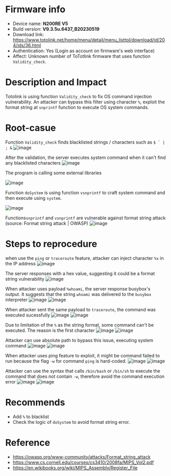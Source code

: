 # Firmware info
- Device name: **N200RE V5**
- Build version: **V9.3.5u.6437_B20230519** 
- Download link: https://www.totolink.net/home/menu/detail/menu_listtpl/download/id/204/ids/36.html
- Authentication: Yes (Login as account on firmware's web interface)
- Affect: Unknown number of ToTotlink firmware that uses function `Validity_check`.

# Description and Impact
Totolink is using function `Validity_check` to fix OS command injection vulnerability. An attacker can bypass this filter using character `%`, exploit the format string at `snprintf` function to execute OS system commands.

# Root-casue
Function `Validity_check` finds blacklisted strings / characters such as ```$ ` | ; &```
![image](https://private-user-images.githubusercontent.com/146601047/373981762-601c3f74-a87e-4455-864a-c31af47f0442.png?jwt=eyJhbGciOiJIUzI1NiIsInR5cCI6IkpXVCJ9.eyJpc3MiOiJnaXRodWIuY29tIiwiYXVkIjoicmF3LmdpdGh1YnVzZXJjb250ZW50LmNvbSIsImtleSI6ImtleTUiLCJleHAiOjE3MjgyNTEwODcsIm5iZiI6MTcyODI1MDc4NywicGF0aCI6Ii8xNDY2MDEwNDcvMzczOTgxNzYyLTYwMWMzZjc0LWE4N2UtNDQ1NS04NjRhLWMzMWFmNDdmMDQ0Mi5wbmc_WC1BbXotQWxnb3JpdGhtPUFXUzQtSE1BQy1TSEEyNTYmWC1BbXotQ3JlZGVudGlhbD1BS0lBVkNPRFlMU0E1M1BRSzRaQSUyRjIwMjQxMDA2JTJGdXMtZWFzdC0xJTJGczMlMkZhd3M0X3JlcXVlc3QmWC1BbXotRGF0ZT0yMDI0MTAwNlQyMTM5NDdaJlgtQW16LUV4cGlyZXM9MzAwJlgtQW16LVNpZ25hdHVyZT1iNTk3NjM2YTAwZDY3YjgxMThiNDAzMzRmNTFkOWFkYzY5ODg2MTdlMjZmYjRjZDJiYmYyNjhkNmU4NjNiYTBjJlgtQW16LVNpZ25lZEhlYWRlcnM9aG9zdCJ9.C2sLOaRdC-2qyCGSFyWZfbj2yPzkNTgbQ1LnBf67gdU)

After the validation, the server executes system command when it can't find any blacklisted characters
![image](https://private-user-images.githubusercontent.com/146601047/373981763-f24f1547-280e-4954-b225-fcf60601bad2.png?jwt=eyJhbGciOiJIUzI1NiIsInR5cCI6IkpXVCJ9.eyJpc3MiOiJnaXRodWIuY29tIiwiYXVkIjoicmF3LmdpdGh1YnVzZXJjb250ZW50LmNvbSIsImtleSI6ImtleTUiLCJleHAiOjE3MjgyNTEwODcsIm5iZiI6MTcyODI1MDc4NywicGF0aCI6Ii8xNDY2MDEwNDcvMzczOTgxNzYzLWYyNGYxNTQ3LTI4MGUtNDk1NC1iMjI1LWZjZjYwNjAxYmFkMi5wbmc_WC1BbXotQWxnb3JpdGhtPUFXUzQtSE1BQy1TSEEyNTYmWC1BbXotQ3JlZGVudGlhbD1BS0lBVkNPRFlMU0E1M1BRSzRaQSUyRjIwMjQxMDA2JTJGdXMtZWFzdC0xJTJGczMlMkZhd3M0X3JlcXVlc3QmWC1BbXotRGF0ZT0yMDI0MTAwNlQyMTM5NDdaJlgtQW16LUV4cGlyZXM9MzAwJlgtQW16LVNpZ25hdHVyZT1mMjg5ZTQxY2Y3ZjMyZGIwYTJmYjQxZTVmYjQzN2EwOGM5YWRhM2Y1NmRlMDI4OGY2OWZjNTVlNTQxMjg2ZTk5JlgtQW16LVNpZ25lZEhlYWRlcnM9aG9zdCJ9.9cj3DNMRDFKvabRp4dukSDVcgXPI8txMv0OayDE-1ts)

The program is calling some external libraries

![image](https://private-user-images.githubusercontent.com/146601047/373981764-abbdabca-a54d-4a38-a3d3-498d275e7e7f.png?jwt=eyJhbGciOiJIUzI1NiIsInR5cCI6IkpXVCJ9.eyJpc3MiOiJnaXRodWIuY29tIiwiYXVkIjoicmF3LmdpdGh1YnVzZXJjb250ZW50LmNvbSIsImtleSI6ImtleTUiLCJleHAiOjE3MjgyNTEwODcsIm5iZiI6MTcyODI1MDc4NywicGF0aCI6Ii8xNDY2MDEwNDcvMzczOTgxNzY0LWFiYmRhYmNhLWE1NGQtNGEzOC1hM2QzLTQ5OGQyNzVlN2U3Zi5wbmc_WC1BbXotQWxnb3JpdGhtPUFXUzQtSE1BQy1TSEEyNTYmWC1BbXotQ3JlZGVudGlhbD1BS0lBVkNPRFlMU0E1M1BRSzRaQSUyRjIwMjQxMDA2JTJGdXMtZWFzdC0xJTJGczMlMkZhd3M0X3JlcXVlc3QmWC1BbXotRGF0ZT0yMDI0MTAwNlQyMTM5NDdaJlgtQW16LUV4cGlyZXM9MzAwJlgtQW16LVNpZ25hdHVyZT03NWJhNjYzZWIxNDY1ZTdjYmUzZTgxYzljNTU1NzBiYjVjNWFiODVmNzYyNWJjMTRjYmE0MWY0MjNlNzJmNjI2JlgtQW16LVNpZ25lZEhlYWRlcnM9aG9zdCJ9.ZwszBAltHAZOkqoFUK5ebLSf7TtRxB9OVUq-Bje1A_Q)

Function `doSystem` is using function `vsnprintf` to craft system command and then execute using `system`.

![image](https://private-user-images.githubusercontent.com/146601047/373981765-3d1ac053-1573-4949-9e2f-c91ab2982938.png?jwt=eyJhbGciOiJIUzI1NiIsInR5cCI6IkpXVCJ9.eyJpc3MiOiJnaXRodWIuY29tIiwiYXVkIjoicmF3LmdpdGh1YnVzZXJjb250ZW50LmNvbSIsImtleSI6ImtleTUiLCJleHAiOjE3MjgyNTEwODcsIm5iZiI6MTcyODI1MDc4NywicGF0aCI6Ii8xNDY2MDEwNDcvMzczOTgxNzY1LTNkMWFjMDUzLTE1NzMtNDk0OS05ZTJmLWM5MWFiMjk4MjkzOC5wbmc_WC1BbXotQWxnb3JpdGhtPUFXUzQtSE1BQy1TSEEyNTYmWC1BbXotQ3JlZGVudGlhbD1BS0lBVkNPRFlMU0E1M1BRSzRaQSUyRjIwMjQxMDA2JTJGdXMtZWFzdC0xJTJGczMlMkZhd3M0X3JlcXVlc3QmWC1BbXotRGF0ZT0yMDI0MTAwNlQyMTM5NDdaJlgtQW16LUV4cGlyZXM9MzAwJlgtQW16LVNpZ25hdHVyZT0zZjM0N2RiM2I0MzU3YmI2MzM3YTMzZjc5OTI0MGU3MzExYmI4YWFhMmFiMTlmMTA5OWZhYTk5MDQ0ZGM3NWZlJlgtQW16LVNpZ25lZEhlYWRlcnM9aG9zdCJ9.EIzXr3vVq5Orq_DAatSe5pD9C08xDqjoZ_a5zAVAHDo)

Functions`snprintf` and `vsnprintf` are vulnerable against format string attack (source: Format string attack | OWASP)
![image](https://private-user-images.githubusercontent.com/146601047/373981767-02e01fb2-abe2-446f-9156-7f6e3b0a8220.png?jwt=eyJhbGciOiJIUzI1NiIsInR5cCI6IkpXVCJ9.eyJpc3MiOiJnaXRodWIuY29tIiwiYXVkIjoicmF3LmdpdGh1YnVzZXJjb250ZW50LmNvbSIsImtleSI6ImtleTUiLCJleHAiOjE3MjgyNTEwODcsIm5iZiI6MTcyODI1MDc4NywicGF0aCI6Ii8xNDY2MDEwNDcvMzczOTgxNzY3LTAyZTAxZmIyLWFiZTItNDQ2Zi05MTU2LTdmNmUzYjBhODIyMC5wbmc_WC1BbXotQWxnb3JpdGhtPUFXUzQtSE1BQy1TSEEyNTYmWC1BbXotQ3JlZGVudGlhbD1BS0lBVkNPRFlMU0E1M1BRSzRaQSUyRjIwMjQxMDA2JTJGdXMtZWFzdC0xJTJGczMlMkZhd3M0X3JlcXVlc3QmWC1BbXotRGF0ZT0yMDI0MTAwNlQyMTM5NDdaJlgtQW16LUV4cGlyZXM9MzAwJlgtQW16LVNpZ25hdHVyZT0xYzk5NmQ0MTJjNGZjY2MzMmUyMGFhMmE5OGMzZGFiYzIyZjRmZjk2Mjk2MzZiMzcyZjEzYmRkZTI3NmM4Y2E3JlgtQW16LVNpZ25lZEhlYWRlcnM9aG9zdCJ9.1hf4GrssF-a7uRzyWTe_mYWdXa3qvXHYLuPlSU5bhfc)


# Steps to reprocedure
when use the `ping` or `traceroute` feature, attacker can inject character `%x` in the IP address
![image](https://private-user-images.githubusercontent.com/146601047/373981768-631a7371-f6ae-4a7a-a057-6bdd667823bb.png?jwt=eyJhbGciOiJIUzI1NiIsInR5cCI6IkpXVCJ9.eyJpc3MiOiJnaXRodWIuY29tIiwiYXVkIjoicmF3LmdpdGh1YnVzZXJjb250ZW50LmNvbSIsImtleSI6ImtleTUiLCJleHAiOjE3MjgyNTEwODcsIm5iZiI6MTcyODI1MDc4NywicGF0aCI6Ii8xNDY2MDEwNDcvMzczOTgxNzY4LTYzMWE3MzcxLWY2YWUtNGE3YS1hMDU3LTZiZGQ2Njc4MjNiYi5wbmc_WC1BbXotQWxnb3JpdGhtPUFXUzQtSE1BQy1TSEEyNTYmWC1BbXotQ3JlZGVudGlhbD1BS0lBVkNPRFlMU0E1M1BRSzRaQSUyRjIwMjQxMDA2JTJGdXMtZWFzdC0xJTJGczMlMkZhd3M0X3JlcXVlc3QmWC1BbXotRGF0ZT0yMDI0MTAwNlQyMTM5NDdaJlgtQW16LUV4cGlyZXM9MzAwJlgtQW16LVNpZ25hdHVyZT1lZTJmMWM0ZTQ5YzczYTZlMDViODcyNTBiZTAzODI5NzE0NjM4ZTc2Nzc2NjFkNDgyMWMxMGYzNDE1OGM1NWQ4JlgtQW16LVNpZ25lZEhlYWRlcnM9aG9zdCJ9.3EaKx1NaN9zUOP9dGFKEichi7t3B4npWVUH8hVjL3yE)

The server responses with a hex value, suggesting it could be a format string vulnerability
![image](https://private-user-images.githubusercontent.com/146601047/373981769-3aacf8f2-820f-4201-9b7a-3ee070237608.png?jwt=eyJhbGciOiJIUzI1NiIsInR5cCI6IkpXVCJ9.eyJpc3MiOiJnaXRodWIuY29tIiwiYXVkIjoicmF3LmdpdGh1YnVzZXJjb250ZW50LmNvbSIsImtleSI6ImtleTUiLCJleHAiOjE3MjgyNTEwODcsIm5iZiI6MTcyODI1MDc4NywicGF0aCI6Ii8xNDY2MDEwNDcvMzczOTgxNzY5LTNhYWNmOGYyLTgyMGYtNDIwMS05YjdhLTNlZTA3MDIzNzYwOC5wbmc_WC1BbXotQWxnb3JpdGhtPUFXUzQtSE1BQy1TSEEyNTYmWC1BbXotQ3JlZGVudGlhbD1BS0lBVkNPRFlMU0E1M1BRSzRaQSUyRjIwMjQxMDA2JTJGdXMtZWFzdC0xJTJGczMlMkZhd3M0X3JlcXVlc3QmWC1BbXotRGF0ZT0yMDI0MTAwNlQyMTM5NDdaJlgtQW16LUV4cGlyZXM9MzAwJlgtQW16LVNpZ25hdHVyZT02YmM3ZjJmOTIzMjA5NWE4NzIwNTA2YThhNTg2MTc4NzdkMGJhOTE0YjMxOWQ0ZmU4NzBlZmY1NzJmZjk5NmQ1JlgtQW16LVNpZ25lZEhlYWRlcnM9aG9zdCJ9.aL0g5XxHZhHOPhdjZTdwPqVhIBhnT0_0_KQU5IREB_U)

When attacker uses payload `%whoami`, the server response busybox's output. It suggests that the string `whoami` was delivered to the `busybox` interpreter
![image](https://private-user-images.githubusercontent.com/146601047/373981771-ccb480d5-aac1-4b1f-8d29-b2c051c6c09e.png?jwt=eyJhbGciOiJIUzI1NiIsInR5cCI6IkpXVCJ9.eyJpc3MiOiJnaXRodWIuY29tIiwiYXVkIjoicmF3LmdpdGh1YnVzZXJjb250ZW50LmNvbSIsImtleSI6ImtleTUiLCJleHAiOjE3MjgyNTEwODcsIm5iZiI6MTcyODI1MDc4NywicGF0aCI6Ii8xNDY2MDEwNDcvMzczOTgxNzcxLWNjYjQ4MGQ1LWFhYzEtNGIxZi04ZDI5LWIyYzA1MWM2YzA5ZS5wbmc_WC1BbXotQWxnb3JpdGhtPUFXUzQtSE1BQy1TSEEyNTYmWC1BbXotQ3JlZGVudGlhbD1BS0lBVkNPRFlMU0E1M1BRSzRaQSUyRjIwMjQxMDA2JTJGdXMtZWFzdC0xJTJGczMlMkZhd3M0X3JlcXVlc3QmWC1BbXotRGF0ZT0yMDI0MTAwNlQyMTM5NDdaJlgtQW16LUV4cGlyZXM9MzAwJlgtQW16LVNpZ25hdHVyZT1lYWE2MDMxMmMyMmE2MDVkZTdkODQyMTk1NDgyNTQ4OTNiZTA0NGFmYjhlZjBhMmIzYTg0MTExYjMyYjVlODM4JlgtQW16LVNpZ25lZEhlYWRlcnM9aG9zdCJ9.cPZCem75FNudXUSel38uxvrKnL8GmtQ0Q59zYOtLg9E)
![image](https://private-user-images.githubusercontent.com/146601047/373981774-a11b8539-fce2-4643-b08f-e6ba475f913a.png?jwt=eyJhbGciOiJIUzI1NiIsInR5cCI6IkpXVCJ9.eyJpc3MiOiJnaXRodWIuY29tIiwiYXVkIjoicmF3LmdpdGh1YnVzZXJjb250ZW50LmNvbSIsImtleSI6ImtleTUiLCJleHAiOjE3MjgyNTEwODcsIm5iZiI6MTcyODI1MDc4NywicGF0aCI6Ii8xNDY2MDEwNDcvMzczOTgxNzc0LWExMWI4NTM5LWZjZTItNDY0My1iMDhmLWU2YmE0NzVmOTEzYS5wbmc_WC1BbXotQWxnb3JpdGhtPUFXUzQtSE1BQy1TSEEyNTYmWC1BbXotQ3JlZGVudGlhbD1BS0lBVkNPRFlMU0E1M1BRSzRaQSUyRjIwMjQxMDA2JTJGdXMtZWFzdC0xJTJGczMlMkZhd3M0X3JlcXVlc3QmWC1BbXotRGF0ZT0yMDI0MTAwNlQyMTM5NDdaJlgtQW16LUV4cGlyZXM9MzAwJlgtQW16LVNpZ25hdHVyZT0yZjQwYzhhMDkwMDFiMmJiYzVjYWI3ZGM0MDNhZDcyY2ZmNzE2YTAxZTRkOWIwMzE3MjgxY2I5ZjU2ZGI1NDk3JlgtQW16LVNpZ25lZEhlYWRlcnM9aG9zdCJ9.tpBLnMsispct_LF6WZPjgRmkIgDnf-gRjE2sAsj9_Ek)

When attacker sent the same payload to `traceroute`, the command was executed sucessfully
![image](https://private-user-images.githubusercontent.com/146601047/373981775-11462ef4-e4ea-4184-a04d-2dfb28f42721.png?jwt=eyJhbGciOiJIUzI1NiIsInR5cCI6IkpXVCJ9.eyJpc3MiOiJnaXRodWIuY29tIiwiYXVkIjoicmF3LmdpdGh1YnVzZXJjb250ZW50LmNvbSIsImtleSI6ImtleTUiLCJleHAiOjE3MjgyNTEwODcsIm5iZiI6MTcyODI1MDc4NywicGF0aCI6Ii8xNDY2MDEwNDcvMzczOTgxNzc1LTExNDYyZWY0LWU0ZWEtNDE4NC1hMDRkLTJkZmIyOGY0MjcyMS5wbmc_WC1BbXotQWxnb3JpdGhtPUFXUzQtSE1BQy1TSEEyNTYmWC1BbXotQ3JlZGVudGlhbD1BS0lBVkNPRFlMU0E1M1BRSzRaQSUyRjIwMjQxMDA2JTJGdXMtZWFzdC0xJTJGczMlMkZhd3M0X3JlcXVlc3QmWC1BbXotRGF0ZT0yMDI0MTAwNlQyMTM5NDdaJlgtQW16LUV4cGlyZXM9MzAwJlgtQW16LVNpZ25hdHVyZT03MjhkMmI3Y2M1M2Q5MDdmNmMwMWMzYjc0ZTM2NDFmZmJjMDY5YWNlMzZiODc1NTFmOGFhNDY4NjRjYzgxOTUzJlgtQW16LVNpZ25lZEhlYWRlcnM9aG9zdCJ9.gtwxoRhyVz41kpShWiC6SL4C2K683uF54kiQs5FqKEY)
![image](https://private-user-images.githubusercontent.com/146601047/373981776-83d1247b-f2c3-49ab-80e1-0156f8810cf9.png?jwt=eyJhbGciOiJIUzI1NiIsInR5cCI6IkpXVCJ9.eyJpc3MiOiJnaXRodWIuY29tIiwiYXVkIjoicmF3LmdpdGh1YnVzZXJjb250ZW50LmNvbSIsImtleSI6ImtleTUiLCJleHAiOjE3MjgyNTEwODcsIm5iZiI6MTcyODI1MDc4NywicGF0aCI6Ii8xNDY2MDEwNDcvMzczOTgxNzc2LTgzZDEyNDdiLWYyYzMtNDlhYi04MGUxLTAxNTZmODgxMGNmOS5wbmc_WC1BbXotQWxnb3JpdGhtPUFXUzQtSE1BQy1TSEEyNTYmWC1BbXotQ3JlZGVudGlhbD1BS0lBVkNPRFlMU0E1M1BRSzRaQSUyRjIwMjQxMDA2JTJGdXMtZWFzdC0xJTJGczMlMkZhd3M0X3JlcXVlc3QmWC1BbXotRGF0ZT0yMDI0MTAwNlQyMTM5NDdaJlgtQW16LUV4cGlyZXM9MzAwJlgtQW16LVNpZ25hdHVyZT0xMDM3OGY2ZWRkZWVkYWM0ZTNlN2M5MzIyNTBmMWZhZjNhNjZiY2QxOGU0ODZhNjcyZWUwYjNmZTcyNWExNjljJlgtQW16LVNpZ25lZEhlYWRlcnM9aG9zdCJ9.7p8AAwPZhQ4tU2YqZkZdm_wNn8KycvC3M7nwmTXSSa0)

Due to limitation of the `%` as the string format, some command can't be executed. The reason is the first character
![image](https://private-user-images.githubusercontent.com/146601047/373981778-422b6007-5375-4613-9fc9-6bb90bd077f2.png?jwt=eyJhbGciOiJIUzI1NiIsInR5cCI6IkpXVCJ9.eyJpc3MiOiJnaXRodWIuY29tIiwiYXVkIjoicmF3LmdpdGh1YnVzZXJjb250ZW50LmNvbSIsImtleSI6ImtleTUiLCJleHAiOjE3MjgyNTEwODcsIm5iZiI6MTcyODI1MDc4NywicGF0aCI6Ii8xNDY2MDEwNDcvMzczOTgxNzc4LTQyMmI2MDA3LTUzNzUtNDYxMy05ZmM5LTZiYjkwYmQwNzdmMi5wbmc_WC1BbXotQWxnb3JpdGhtPUFXUzQtSE1BQy1TSEEyNTYmWC1BbXotQ3JlZGVudGlhbD1BS0lBVkNPRFlMU0E1M1BRSzRaQSUyRjIwMjQxMDA2JTJGdXMtZWFzdC0xJTJGczMlMkZhd3M0X3JlcXVlc3QmWC1BbXotRGF0ZT0yMDI0MTAwNlQyMTM5NDdaJlgtQW16LUV4cGlyZXM9MzAwJlgtQW16LVNpZ25hdHVyZT1kNTJhM2Q2ODkyNzlhMWVlMGJlZmE5NjNlMDhmZmE4MzJlNWIyYTEyY2U4ZmY1YTdmZGFlMDM3NDViOWU3NmIwJlgtQW16LVNpZ25lZEhlYWRlcnM9aG9zdCJ9.TDLf0_2cykbrA5r6nri2Ot8RIAL1Rq38C4gCiXkrBJA)
![image](https://private-user-images.githubusercontent.com/146601047/373981780-9b2935c6-9950-42f3-9a3e-17de99ec2029.png?jwt=eyJhbGciOiJIUzI1NiIsInR5cCI6IkpXVCJ9.eyJpc3MiOiJnaXRodWIuY29tIiwiYXVkIjoicmF3LmdpdGh1YnVzZXJjb250ZW50LmNvbSIsImtleSI6ImtleTUiLCJleHAiOjE3MjgyNTEwODcsIm5iZiI6MTcyODI1MDc4NywicGF0aCI6Ii8xNDY2MDEwNDcvMzczOTgxNzgwLTliMjkzNWM2LTk5NTAtNDJmMy05YTNlLTE3ZGU5OWVjMjAyOS5wbmc_WC1BbXotQWxnb3JpdGhtPUFXUzQtSE1BQy1TSEEyNTYmWC1BbXotQ3JlZGVudGlhbD1BS0lBVkNPRFlMU0E1M1BRSzRaQSUyRjIwMjQxMDA2JTJGdXMtZWFzdC0xJTJGczMlMkZhd3M0X3JlcXVlc3QmWC1BbXotRGF0ZT0yMDI0MTAwNlQyMTM5NDdaJlgtQW16LUV4cGlyZXM9MzAwJlgtQW16LVNpZ25hdHVyZT1jYThmNGUxNmI4N2U4M2IyN2NjNTZjOWU1MWRiMjQ0MGQyMGVhZWIyMzFiMmI3NjYyYTRjYjU2MGQ5Mzk0ZTczJlgtQW16LVNpZ25lZEhlYWRlcnM9aG9zdCJ9.5YMVDVOIIX-NOtBp39IHI_3W8jJ428-4I-slgiiyURY)

Attacker can use absolute path to bypass this issue, executing system command
![image](https://private-user-images.githubusercontent.com/146601047/373981781-ea2d8849-e02e-4314-ab60-ad7872942ff4.png?jwt=eyJhbGciOiJIUzI1NiIsInR5cCI6IkpXVCJ9.eyJpc3MiOiJnaXRodWIuY29tIiwiYXVkIjoicmF3LmdpdGh1YnVzZXJjb250ZW50LmNvbSIsImtleSI6ImtleTUiLCJleHAiOjE3MjgyNTEwODcsIm5iZiI6MTcyODI1MDc4NywicGF0aCI6Ii8xNDY2MDEwNDcvMzczOTgxNzgxLWVhMmQ4ODQ5LWUwMmUtNDMxNC1hYjYwLWFkNzg3Mjk0MmZmNC5wbmc_WC1BbXotQWxnb3JpdGhtPUFXUzQtSE1BQy1TSEEyNTYmWC1BbXotQ3JlZGVudGlhbD1BS0lBVkNPRFlMU0E1M1BRSzRaQSUyRjIwMjQxMDA2JTJGdXMtZWFzdC0xJTJGczMlMkZhd3M0X3JlcXVlc3QmWC1BbXotRGF0ZT0yMDI0MTAwNlQyMTM5NDdaJlgtQW16LUV4cGlyZXM9MzAwJlgtQW16LVNpZ25hdHVyZT1kY2VlMmYxMWFhODIxNDQ5YzQ1OWI2OTM3NTliOTRiOWY2ZmYzMGVmMGYzZjdlMmI0NmViZWQ3YzgwMTE1ZDgwJlgtQW16LVNpZ25lZEhlYWRlcnM9aG9zdCJ9.tcf-nZfnwMMNHFQ3XYxh_J2oykNa9uUud0VvJbxue3E)
![image](https://private-user-images.githubusercontent.com/146601047/373981783-05484041-f704-4d3f-b68e-d609b26feaa5.png?jwt=eyJhbGciOiJIUzI1NiIsInR5cCI6IkpXVCJ9.eyJpc3MiOiJnaXRodWIuY29tIiwiYXVkIjoicmF3LmdpdGh1YnVzZXJjb250ZW50LmNvbSIsImtleSI6ImtleTUiLCJleHAiOjE3MjgyNTEwODcsIm5iZiI6MTcyODI1MDc4NywicGF0aCI6Ii8xNDY2MDEwNDcvMzczOTgxNzgzLTA1NDg0MDQxLWY3MDQtNGQzZi1iNjhlLWQ2MDliMjZmZWFhNS5wbmc_WC1BbXotQWxnb3JpdGhtPUFXUzQtSE1BQy1TSEEyNTYmWC1BbXotQ3JlZGVudGlhbD1BS0lBVkNPRFlMU0E1M1BRSzRaQSUyRjIwMjQxMDA2JTJGdXMtZWFzdC0xJTJGczMlMkZhd3M0X3JlcXVlc3QmWC1BbXotRGF0ZT0yMDI0MTAwNlQyMTM5NDdaJlgtQW16LUV4cGlyZXM9MzAwJlgtQW16LVNpZ25hdHVyZT0xZTNkMmRjYTM1Y2RhNzI2NjdmMWYxNzBjMGE5MjdlZjRmNGRiNWMyZjliYTAwZmRlZGQ4OGE0MDhjMWQwY2YxJlgtQW16LVNpZ25lZEhlYWRlcnM9aG9zdCJ9._l-wiDScZhLQLOwm61LAXlf6yKGs7Av9c_RamtG5Je0)

When attacker uses ping feature to exploit, it might be command failed to run because the flag `-w` for command `ping` is hard-coded.
![image](https://private-user-images.githubusercontent.com/146601047/373981785-0ee01ec5-a51e-4628-a3f7-a13414c0f1af.png?jwt=eyJhbGciOiJIUzI1NiIsInR5cCI6IkpXVCJ9.eyJpc3MiOiJnaXRodWIuY29tIiwiYXVkIjoicmF3LmdpdGh1YnVzZXJjb250ZW50LmNvbSIsImtleSI6ImtleTUiLCJleHAiOjE3MjgyNTEwODcsIm5iZiI6MTcyODI1MDc4NywicGF0aCI6Ii8xNDY2MDEwNDcvMzczOTgxNzg1LTBlZTAxZWM1LWE1MWUtNDYyOC1hM2Y3LWExMzQxNGMwZjFhZi5wbmc_WC1BbXotQWxnb3JpdGhtPUFXUzQtSE1BQy1TSEEyNTYmWC1BbXotQ3JlZGVudGlhbD1BS0lBVkNPRFlMU0E1M1BRSzRaQSUyRjIwMjQxMDA2JTJGdXMtZWFzdC0xJTJGczMlMkZhd3M0X3JlcXVlc3QmWC1BbXotRGF0ZT0yMDI0MTAwNlQyMTM5NDdaJlgtQW16LUV4cGlyZXM9MzAwJlgtQW16LVNpZ25hdHVyZT1iY2JiYzNhYjIxNTZjNTk3NThhZmZlNjViOGU4Y2FjYWJmOWRkYWIzMGI1YjA4ZjBiNWY1NWNjNTliYmE3YTlhJlgtQW16LVNpZ25lZEhlYWRlcnM9aG9zdCJ9.5c_v5B0Mu5HIH-JZloTZ_gUFzJDX29BKGrF-65vVSOM)
![image](https://private-user-images.githubusercontent.com/146601047/373981788-f512da99-d6ed-42d1-93fe-42e3e88567cd.png?jwt=eyJhbGciOiJIUzI1NiIsInR5cCI6IkpXVCJ9.eyJpc3MiOiJnaXRodWIuY29tIiwiYXVkIjoicmF3LmdpdGh1YnVzZXJjb250ZW50LmNvbSIsImtleSI6ImtleTUiLCJleHAiOjE3MjgyNTEwODcsIm5iZiI6MTcyODI1MDc4NywicGF0aCI6Ii8xNDY2MDEwNDcvMzczOTgxNzg4LWY1MTJkYTk5LWQ2ZWQtNDJkMS05M2ZlLTQyZTNlODg1NjdjZC5wbmc_WC1BbXotQWxnb3JpdGhtPUFXUzQtSE1BQy1TSEEyNTYmWC1BbXotQ3JlZGVudGlhbD1BS0lBVkNPRFlMU0E1M1BRSzRaQSUyRjIwMjQxMDA2JTJGdXMtZWFzdC0xJTJGczMlMkZhd3M0X3JlcXVlc3QmWC1BbXotRGF0ZT0yMDI0MTAwNlQyMTM5NDdaJlgtQW16LUV4cGlyZXM9MzAwJlgtQW16LVNpZ25hdHVyZT0xZWQxOTAyMDllOTZmNTE1ODFiOGY4OWU0YzE1MDE3Y2YzYmFmNDI0MTJhYzA2MTAzODNkODQ0M2Y2YTg0ZGZjJlgtQW16LVNpZ25lZEhlYWRlcnM9aG9zdCJ9.PM47l-LexYEkul-iVXTyjfJTliWatbyORvRSqbt0kb8)

Attacker can use the syntax that calls `/bin/bash` or `/bin/sh` to execute the command that does not contain `-w`, therefore avoid the command execution error
![image](https://private-user-images.githubusercontent.com/146601047/373981789-0c9f4536-9f73-4f14-9ace-399609c13417.png?jwt=eyJhbGciOiJIUzI1NiIsInR5cCI6IkpXVCJ9.eyJpc3MiOiJnaXRodWIuY29tIiwiYXVkIjoicmF3LmdpdGh1YnVzZXJjb250ZW50LmNvbSIsImtleSI6ImtleTUiLCJleHAiOjE3MjgyNTEwODcsIm5iZiI6MTcyODI1MDc4NywicGF0aCI6Ii8xNDY2MDEwNDcvMzczOTgxNzg5LTBjOWY0NTM2LTlmNzMtNGYxNC05YWNlLTM5OTYwOWMxMzQxNy5wbmc_WC1BbXotQWxnb3JpdGhtPUFXUzQtSE1BQy1TSEEyNTYmWC1BbXotQ3JlZGVudGlhbD1BS0lBVkNPRFlMU0E1M1BRSzRaQSUyRjIwMjQxMDA2JTJGdXMtZWFzdC0xJTJGczMlMkZhd3M0X3JlcXVlc3QmWC1BbXotRGF0ZT0yMDI0MTAwNlQyMTM5NDdaJlgtQW16LUV4cGlyZXM9MzAwJlgtQW16LVNpZ25hdHVyZT03NmU2YzYyYTU0NzM2MmE1ZDIwZDIwNTE1NDZmMDY3MDYzYTcxYThmOWZjMDI0NTlmZTZlNzEyMzBkYTBmOGYzJlgtQW16LVNpZ25lZEhlYWRlcnM9aG9zdCJ9.kkecxgxKz42dWUP5Mj8y5J_BUTzsoFPUL4OsEBLkOZs)
![image](https://private-user-images.githubusercontent.com/146601047/373981790-f59e93d4-1737-47f0-86a6-03c93d6894e1.png?jwt=eyJhbGciOiJIUzI1NiIsInR5cCI6IkpXVCJ9.eyJpc3MiOiJnaXRodWIuY29tIiwiYXVkIjoicmF3LmdpdGh1YnVzZXJjb250ZW50LmNvbSIsImtleSI6ImtleTUiLCJleHAiOjE3MjgyNTEwODcsIm5iZiI6MTcyODI1MDc4NywicGF0aCI6Ii8xNDY2MDEwNDcvMzczOTgxNzkwLWY1OWU5M2Q0LTE3MzctNDdmMC04NmE2LTAzYzkzZDY4OTRlMS5wbmc_WC1BbXotQWxnb3JpdGhtPUFXUzQtSE1BQy1TSEEyNTYmWC1BbXotQ3JlZGVudGlhbD1BS0lBVkNPRFlMU0E1M1BRSzRaQSUyRjIwMjQxMDA2JTJGdXMtZWFzdC0xJTJGczMlMkZhd3M0X3JlcXVlc3QmWC1BbXotRGF0ZT0yMDI0MTAwNlQyMTM5NDdaJlgtQW16LUV4cGlyZXM9MzAwJlgtQW16LVNpZ25hdHVyZT1hYTJiN2FhOGMzZWUzYjY2YzQ1MDM4ZWMyMDI1OGRlM2VlY2U5MjYwMTU3MGUzMmE2ODUwMWUxYTUwNTk3NGU0JlgtQW16LVNpZ25lZEhlYWRlcnM9aG9zdCJ9.VuGx3OKri-67aQcDTs4Z54jeg5uiRihhIxqCfe61ugw)

# Recommends
- Add `%` to blacklist
- Check the logic of `doSystem` to avoid format string error.

# Reference
- https://owasp.org/www-community/attacks/Format_string_attack
- https://www.cs.cornell.edu/courses/cs3410/2008fa/MIPS_Vol2.pdf
- https://en.wikibooks.org/wiki/MIPS_Assembly/Register_File

